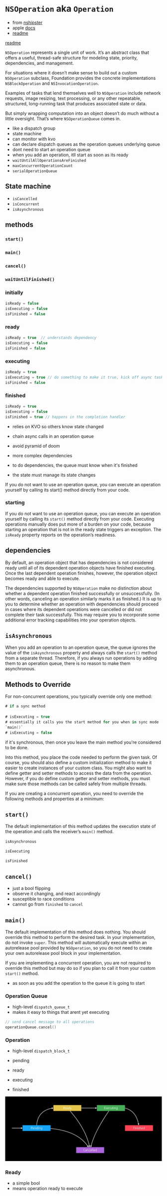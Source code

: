 # `NSOperation` aka `Operation`

* from [nshipster](http://nshipster.com/nsoperation/)
* apple [docs](https://developer.apple.com/documentation/foundation/operation)
* [readme](https://www.raywenderlich.com/190008/operation-and-operationqueue-tutorial-in-swift)

[readme](https://agostini.tech/2017/07/30/understanding-operation-and-operationqueue-in-swift/)

`NSOperation` represents a single unit of work. It’s an abstract class that offers
a useful, thread-safe structure for modeling state, priority, dependencies, and
management.

For situations where it doesn’t make sense to build out a custom `NSOperation`
subclass, Foundation provides the concrete implementations `NSBlockOperation` and
`NSInvocationOperation`.

Examples of tasks that lend themselves well to `NSOperation` include network
requests, image resizing, text processing, or any other repeatable, structured,
long-running task that produces associated state or data.

But simply wrapping computation into an object doesn’t do much without a little
oversight. That’s where `NSOperationQueue` comes in.


* like a dispatch group
* state machine
* can monitor with kvo
* can declare dispatch queues as the operation queues underlying queue
* dont need to start an operation queue
* when you add an operation, itll start as soon as its ready
* `waitUntilAllOperationsAreFinished`
* `maxConcurrentOperationCount`
* `serialOperationQueue`

## State machine
* `isCancelled`
* `isConcurrent`
* `isAsynchronous`


## methods

### `start()`

### `main()`

### `cancel()`

### `waitUntilFinished()`

### initially
```swift
isReady = false
isExecuting = false
isFinished = false
```

### ready
```swift
isReady = true  // understands dependency
isExecuting = false
isFinished = false
```

### executing
```swift
isReady = true  
isExecuting = true // do something to make it true, kick off async task
isFinished = false
```

### finished
```swift
isReady = true
isExecuting = false
isFinished = true // happens in the completion handler
```

* relies on KVO so others know state changed
* chain async calls in an operation queue
* avoid pyramid of doom
* more complex dependencies

* to do dependencies, the queue must know when it's finished
* the state must manage its state changes


If you do not want to use an operation queue, you can execute an operation yourself by calling its start() method directly from your code.

### starting

If you do not want to use an operation queue, you can execute an operation
yourself by calling its `start()` method directly from your code. Executing
operations manually does put more of a burden on your code, because starting an
operation that is not in the ready state triggers an exception. The `isReady`
property reports on the operation’s readiness.


## dependencies
By default, an operation object that has dependencies is not considered ready
until all of its dependent operation objects have finished executing. Once the
last dependent operation finishes, however, the operation object becomes ready
and able to execute.

The dependencies supported by `NSOperation` make no distinction about whether a
dependent operation finished successfully or unsuccessfully. (In other words,
canceling an operation similarly marks it as finished.) It is up to you to
determine whether an operation with dependencies should proceed in cases where
its dependent operations were cancelled or did not complete their task
successfully. This may require you to incorporate some additional error tracking
capabilities into your operation objects.


## `isAsynchronous`
When you add an operation to an operation queue, the queue ignores the value of
the `isAsynchronous` property and always calls the `start()` method from a separate
thread. Therefore, if you always run operations by adding them to an operation
queue, there is no reason to make them asynchronous.


## Methods to Override

For non-concurrent operations, you typically override only one method:

```swift
# if a sync method

# isExecuting = true
# essentially it calls you the start method for you when in sync mode
`main()`
# isExecuting = false
```

if it's synchronous, then once you leave the main method you're considered to be done.

Into this method, you place the code needed to perform the given task. Of
course, you should also define a custom initialization method to make it easier
to create instances of your custom class. You might also want to define getter
and setter methods to access the data from the operation. However, if you do
define custom getter and setter methods, you must make sure those methods can be
called safely from multiple threads.

If you are creating a concurrent operation, you need to override the following
methods and properties at a minimum:

## `start()`

The default implementation of this method updates the execution state of the
operation and calls the receiver’s `main()` method.


`isAsynchronous`

`isExecuting`

`isFinished`


## `cancel()`
* just a bool flipping
* observe it changing, and react accordingly
* susceptible to race conditions
* cannot go from `finished` to `cancel`


## `main()`

The default implementation of this method does nothing. You should override this
method to perform the desired task. In your implementation, do not invoke `super`.
This method will automatically execute within an autorelease pool provided by
`NSOperation`, so you do not need to create your own autorelease pool block in
your implementation.

If you are implementing a concurrent operation, you are not required to override
this method but may do so if you plan to call it from your custom `start()`
method.


* as soon as you add the operation to the queue it is going to start

### Operation Queue

* high-level `dispatch_queue_t`
* makes it easy to things that arent yet executing

```swift
// send cancel message to all operations
operationQueue.cancel()
```


### Operation
* high-level `dispatch_block_t`

* pending
* ready
* executing
* finished

![img](../images/operation-state-machine.png)


### Ready
* a simple bool
* means operation ready to execute
